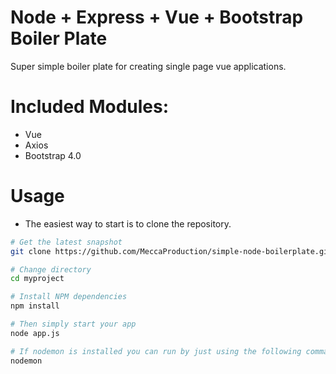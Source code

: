 # Node + Express + Vue + Bootstrap Boiler Plate 
Super simple boiler plate for creating single page vue applications. 

# Included Modules: 
- Vue 
- Axios 
- Bootstrap 4.0 

# Usage
- The easiest way to start is to clone the repository. 
```bash
# Get the latest snapshot
git clone https://github.com/MeccaProduction/simple-node-boilerplate.git myproject

# Change directory
cd myproject

# Install NPM dependencies
npm install

# Then simply start your app
node app.js

# If nodemon is installed you can run by just using the following command. 
nodemon 
``` 
